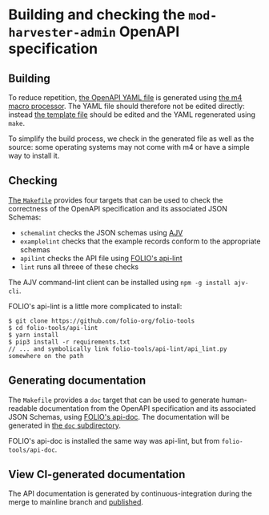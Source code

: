 # Building and checking the `mod-harvester-admin` OpenAPI specification

## Building

To reduce repetition, [the OpenAPI YAML file](harvester-admin-0.1.yaml) is generated using [the m4 macro processor](https://www.gnu.org/software/m4/). The YAML file should therefore not be edited directly: instead [the template file](harvester-admin-0.1.yaml.m4) should be edited and the YAML regenerated using `make`.

To simplify the build process, we check in the generated file as well as the source: some operating systems may not come with m4 or have a simple way to install it.

## Checking

[The `Makefile`](Makefile) provides four targets that can be used to check the correctness of the OpenAPI specification and its associated JSON Schemas:
* `schemalint` checks the JSON schemas using [AJV](https://ajv.js.org/)
* `examplelint` checks that the example records conform to the appropriate schemas
* `apilint` checks the API file using [FOLIO's api-lint](https://github.com/folio-org/folio-tools/tree/master/api-lint)
* `lint` runs all threee of these checks

The AJV command-lint client can be installed using `npm -g install ajv-cli`.

FOLIO's api-lint is a little more complicated to install:

	$ git clone https://github.com/folio-org/folio-tools
	$ cd folio-tools/api-lint
	$ yarn install
	$ pip3 install -r requirements.txt
	// ... and symbolically link folio-tools/api-lint/api_lint.py somewhere on the path

## Generating documentation

The `Makefile` provides a `doc` target that can be used to generate human-readable documentation from the OpenAPI specification and its associated JSON Schemas, using [FOLIO's api-doc](https://github.com/folio-org/folio-tools/tree/master/api-doc). The documentation will be generated in [the `doc` subdirectory](doc).

FOLIO's api-doc is installed the same way was api-lint, but from `folio-tools/api-doc`.

## View CI-generated documentation

The API documentation is generated by continuous-integration during the merge to mainline branch and [published](https://s3.amazonaws.com/indexdata-docs/api/mod-harvester-admin/harvest-admin-1.0.html).

